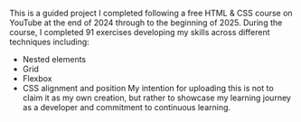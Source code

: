 This is a guided project I completed following a free HTML & CSS course on YouTube at the end of 2024 through to the beginning of 2025.
During the course, I completed 91 exercises developing my skills across different techniques including:
- Nested elements
- Grid
- Flexbox
- CSS alignment and position
My intention for uploading this is not to claim it as my own creation, but rather to showcase my learning journey as a developer and commitment to continuous learning.
